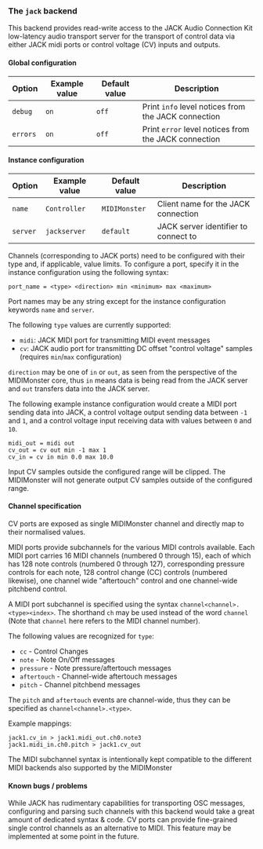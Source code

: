 ### The `jack` backend

This backend provides read-write access to the JACK Audio Connection Kit low-latency audio transport server for the
transport of control data via either JACK midi ports or control voltage (CV) inputs and outputs.

#### Global configuration

| Option	| Example value		| Default value 	| Description		|
|---------------|-----------------------|-----------------------|-----------------------|
| `debug`	| `on`			| `off`			| Print `info` level notices from the JACK connection	|
| `errors`      | `on`                  | `off`                 | Print `error` level notices from the JACK connection	|

#### Instance configuration

| Option	| Example value		| Default value 	| Description		|
|---------------|-----------------------|-----------------------|-----------------------|
| `name`	| `Controller`		| `MIDIMonster`		| Client name for the JACK connection |
| `server`	| `jackserver`		| `default`		| JACK server identifier to connect to |

Channels (corresponding to JACK ports) need to be configured with their type and, if applicable, value limits.
To configure a port, specify it in the instance configuration using the following syntax:

```
port_name = <type> <direction> min <minimum> max <maximum>
```

Port names may be any string except for the instance configuration keywords `name` and `server`.

The following `type` values are currently supported:

* `midi`: JACK MIDI port for transmitting MIDI event messages
* `cv`: JACK audio port for transmitting DC offset "control voltage" samples (requires `min`/`max` configuration)

`direction` may be one of `in` or `out`, as seen from the perspective of the MIDIMonster core, thus
`in` means data is being read from the JACK server and `out` transfers data into the JACK server.

The following example instance configuration would create a MIDI port sending data into JACK, a control voltage output
sending data between `-1` and `1`, and a control voltage input receiving data with values between `0` and `10`.

```
midi_out = midi out
cv_out = cv out min -1 max 1
cv_in = cv in min 0.0 max 10.0
```

Input CV samples outside the configured range will be clipped. The MIDIMonster will not generate output CV samples
outside of the configured range.

#### Channel specification

CV ports are exposed as single MIDIMonster channel and directly map to their normalised values.

MIDI ports provide subchannels for the various MIDI controls available. Each MIDI port carries
16 MIDI channels (numbered 0 through 15), each of which has 128 note controls (numbered 0 through 127),
corresponding pressure controls for each note, 128 control change (CC) controls (numbered likewise),
one channel wide "aftertouch" control and one channel-wide pitchbend control.

A MIDI port subchannel is specified using the syntax `channel<channel>.<type><index>`. The shorthand `ch` may be
used instead of the word `channel` (Note that `channel` here refers to the MIDI channel number).

The following values are recognized for `type`:

* `cc` - Control Changes
* `note` - Note On/Off messages
* `pressure` - Note pressure/aftertouch messages
* `aftertouch` - Channel-wide aftertouch messages
* `pitch` - Channel pitchbend messages

The `pitch` and `aftertouch` events are channel-wide, thus they can be specified as `channel<channel>.<type>`.

Example mappings:
```
jack1.cv_in > jack1.midi_out.ch0.note3
jack1.midi_in.ch0.pitch > jack1.cv_out
```

The MIDI subchannel syntax is intentionally kept compatible to the different MIDI backends also supported
by the MIDIMonster

#### Known bugs / problems

While JACK has rudimentary capabilities for transporting OSC messages, configuring and parsing such channels
with this backend would take a great amount of dedicated syntax & code. CV ports can provide fine-grained single
control channels as an alternative to MIDI. This feature may be implemented at some point in the future.
